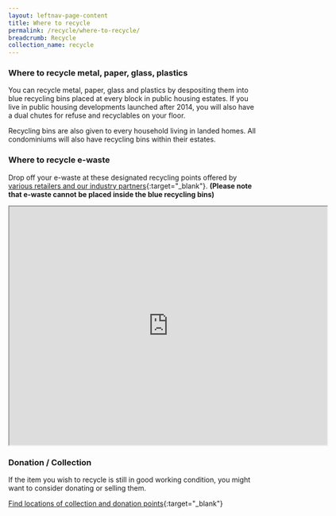 ```yaml
---
layout: leftnav-page-content
title: Where to recycle
permalink: /recycle/where-to-recycle/
breadcrumb: Recycle 
collection_name: recycle
---
```


### Where to recycle metal, paper, glass, plastics

You can recycle metal, paper, glass and plastics by despositing them into blue recycling bins placed at every block in public housing estates. If you live in public housing developments launched after 2014, you will also have a dual chutes for refuse and recyclables on your floor.

Recycling bins are also given to every household living in landed homes. All condominiums will also have recycling bins within their estates.

### Where to recycle e-waste

Drop off your e-waste at these designated recycling points offered by [various retailers and our industry partners](https://www.nea.gov.sg/our-services/waste-management/3r-programmes-and-resources/e-waste-management/where-to-recycle-e-waste){:target="_blank"}. 
**(Please note that e-waste cannot be placed inside the blue recycling bins)**

<iframe src="https://www.google.com/maps/d/embed?mid=1Bn8CGXvzTo87GVGps37EoshoTtA" width="640" height="480"></iframe>


### Donation / Collection 

If the item you wish to recycle is still in good working condition, you might want to consider donating or selling them. 

[Find locations of collection and donation points](https://www.nea.gov.sg/our-services/waste-management/3r-programmes-and-resources/recycling-collection-points){:target="_blank"} 


